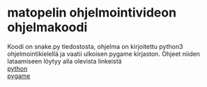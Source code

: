# matopelin ohjelmointivideon ohjelmakoodi
Koodi on snake.py tiedostosta, ohjelma on kirjoitettu python3 ohjelmointikielellä ja vaatii ulkoisen pygame kirjaston. Ohjeet niiden lataamiseen löytyy alla olevista linkeistä
<br>[python](https://www.python.org/about/gettingstarted/)
<br>[pygame](https://www.pygame.org/wiki/GettingStarted)
